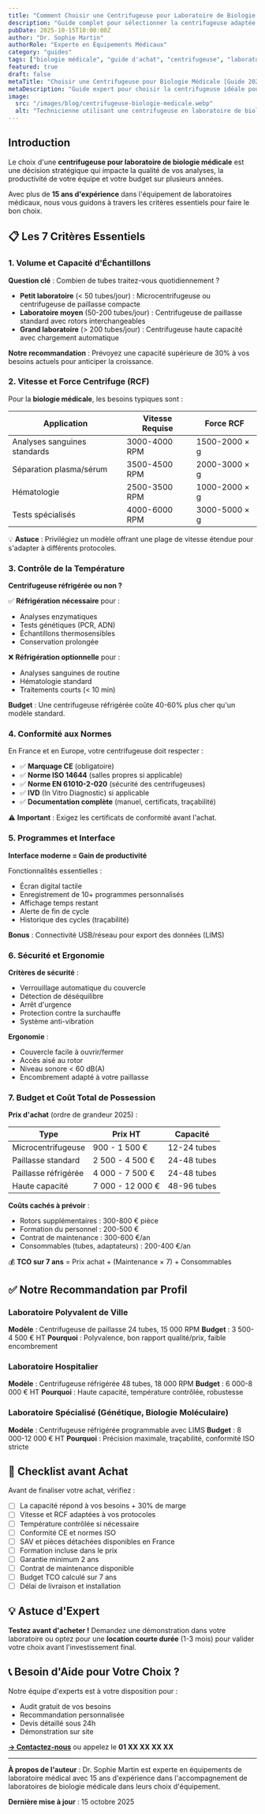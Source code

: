```yaml
---
title: "Comment Choisir une Centrifugeuse pour Laboratoire de Biologie Médicale ?"
description: "Guide complet pour sélectionner la centrifugeuse adaptée à votre laboratoire médical : critères techniques, normes, capacité et budget."
pubDate: 2025-10-15T10:00:00Z
author: "Dr. Sophie Martin"
authorRole: "Experte en Équipements Médicaux"
category: "guides"
tags: ["biologie médicale", "guide d'achat", "centrifugeuse", "laboratoire médical", "norme ISO"]
featured: true
draft: false
metaTitle: "Choisir une Centrifugeuse pour Biologie Médicale [Guide 2025]"
metaDescription: "Guide expert pour choisir la centrifugeuse idéale pour votre laboratoire de biologie médicale. Critères techniques, normes ISO, capacité et budget détaillés."
image:
  src: "/images/blog/centrifugeuse-biologie-medicale.webp"
  alt: "Technicienne utilisant une centrifugeuse en laboratoire de biologie médicale"
---
```


## Introduction

Le choix d'une **centrifugeuse pour laboratoire de biologie médicale** est une décision stratégique qui impacte la qualité de vos analyses, la productivité de votre équipe et votre budget sur plusieurs années.

Avec plus de **15 ans d'expérience** dans l'équipement de laboratoires médicaux, nous vous guidons à travers les critères essentiels pour faire le bon choix.

## 📋 Les 7 Critères Essentiels

### 1. Volume et Capacité d'Échantillons

**Question clé** : Combien de tubes traitez-vous quotidiennement ?

- **Petit laboratoire** (< 50 tubes/jour) : Microcentrifugeuse ou centrifugeuse de paillasse compacte
- **Laboratoire moyen** (50-200 tubes/jour) : Centrifugeuse de paillasse standard avec rotors interchangeables
- **Grand laboratoire** (> 200 tubes/jour) : Centrifugeuse haute capacité avec chargement automatique

**Notre recommandation** : Prévoyez une capacité supérieure de 30% à vos besoins actuels pour anticiper la croissance.

### 2. Vitesse et Force Centrifuge (RCF)

Pour la **biologie médicale**, les besoins typiques sont :

| Application | Vitesse Requise | Force RCF |
|-------------|----------------|-----------|
| Analyses sanguines standards | 3000-4000 RPM | 1500-2000 × g |
| Séparation plasma/sérum | 3500-4500 RPM | 2000-3000 × g |
| Hématologie | 2500-3500 RPM | 1000-2000 × g |
| Tests spécialisés | 4000-6000 RPM | 3000-5000 × g |

💡 **Astuce** : Privilégiez un modèle offrant une plage de vitesse étendue pour s'adapter à différents protocoles.

### 3. Contrôle de la Température

**Centrifugeuse réfrigérée ou non ?**

✅ **Réfrigération nécessaire** pour :
- Analyses enzymatiques
- Tests génétiques (PCR, ADN)
- Échantillons thermosensibles
- Conservation prolongée

❌ **Réfrigération optionnelle** pour :
- Analyses sanguines de routine
- Hématologie standard
- Traitements courts (< 10 min)

**Budget** : Une centrifugeuse réfrigérée coûte 40-60% plus cher qu'un modèle standard.

### 4. Conformité aux Normes

En France et en Europe, votre centrifugeuse doit respecter :

- ✅ **Marquage CE** (obligatoire)
- ✅ **Norme ISO 14644** (salles propres si applicable)
- ✅ **Norme EN 61010-2-020** (sécurité des centrifugeuses)
- ✅ **IVD** (In Vitro Diagnostic) si applicable
- ✅ **Documentation complète** (manuel, certificats, traçabilité)

⚠️ **Important** : Exigez les certificats de conformité avant l'achat.

### 5. Programmes et Interface

**Interface moderne = Gain de productivité**

Fonctionnalités essentielles :
- Écran digital tactile
- Enregistrement de 10+ programmes personnalisés
- Affichage temps restant
- Alerte de fin de cycle
- Historique des cycles (traçabilité)

**Bonus** : Connectivité USB/réseau pour export des données (LIMS)

### 6. Sécurité et Ergonomie

**Critères de sécurité** :
- Verrouillage automatique du couvercle
- Détection de déséquilibre
- Arrêt d'urgence
- Protection contre la surchauffe
- Système anti-vibration

**Ergonomie** :
- Couvercle facile à ouvrir/fermer
- Accès aisé au rotor
- Niveau sonore < 60 dB(A)
- Encombrement adapté à votre paillasse

### 7. Budget et Coût Total de Possession

**Prix d'achat** (ordre de grandeur 2025) :

| Type | Prix HT | Capacité |
|------|---------|----------|
| Microcentrifugeuse | 900 - 1 500 € | 12-24 tubes |
| Paillasse standard | 2 500 - 4 500 € | 24-48 tubes |
| Paillasse réfrigérée | 4 000 - 7 500 € | 24-48 tubes |
| Haute capacité | 7 000 - 12 000 € | 48-96 tubes |

**Coûts cachés à prévoir** :
- Rotors supplémentaires : 300-800 € pièce
- Formation du personnel : 200-500 €
- Contrat de maintenance : 300-600 €/an
- Consommables (tubes, adaptateurs) : 200-400 €/an

💰 **TCO sur 7 ans** = Prix achat + (Maintenance × 7) + Consommables

## ✅ Notre Recommandation par Profil

### Laboratoire Polyvalent de Ville
**Modèle** : Centrifugeuse de paillasse 24 tubes, 15 000 RPM
**Budget** : 3 500-4 500 € HT
**Pourquoi** : Polyvalence, bon rapport qualité/prix, faible encombrement

### Laboratoire Hospitalier
**Modèle** : Centrifugeuse réfrigérée 48 tubes, 18 000 RPM
**Budget** : 6 000-8 000 € HT
**Pourquoi** : Haute capacité, température contrôlée, robustesse

### Laboratoire Spécialisé (Génétique, Biologie Moléculaire)
**Modèle** : Centrifugeuse réfrigérée programmable avec LIMS
**Budget** : 8 000-12 000 € HT
**Pourquoi** : Précision maximale, traçabilité, conformité ISO stricte

## 🎯 Checklist avant Achat

Avant de finaliser votre achat, vérifiez :

- [ ] La capacité répond à vos besoins + 30% de marge
- [ ] Vitesse et RCF adaptées à vos protocoles
- [ ] Température contrôlée si nécessaire
- [ ] Conformité CE et normes ISO
- [ ] SAV et pièces détachées disponibles en France
- [ ] Formation incluse dans le prix
- [ ] Garantie minimum 2 ans
- [ ] Contrat de maintenance disponible
- [ ] Budget TCO calculé sur 7 ans
- [ ] Délai de livraison et installation

## 💡 Astuce d'Expert

**Testez avant d'acheter !** Demandez une démonstration dans votre laboratoire ou optez pour une **location courte durée** (1-3 mois) pour valider votre choix avant l'investissement final.

## 📞 Besoin d'Aide pour Votre Choix ?

Notre équipe d'experts est à votre disposition pour :
- Audit gratuit de vos besoins
- Recommandation personnalisée
- Devis détaillé sous 24h
- Démonstration sur site

[**→ Contactez-nous**](/contact/?subject=conseil-biologie-medicale) ou appelez le **01 XX XX XX XX**

---

**À propos de l'auteur** : Dr. Sophie Martin est experte en équipements de laboratoire médical avec 15 ans d'expérience dans l'accompagnement de laboratoires de biologie médicale dans leurs choix d'équipement.

**Dernière mise à jour** : 15 octobre 2025
